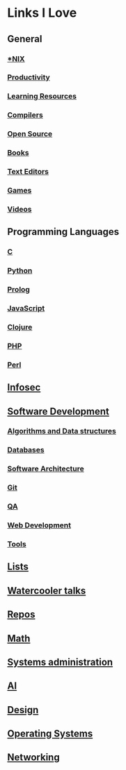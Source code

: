 # Links I Love


## General

### [\*NIX](include/NIX.md)
### [Productivity](include/PRODUCTIVITY.md)
### [Learning Resources](include/LEARNING_RESOURCES.md)
### [Compilers](include/COMPILERS.md)
### [Open Source](include/OPEN_SOURCE.md)
### [Books](include/BOOKS.md)
### [Text Editors](include/TEXT_EDITORS.md)
### [Games](include/GAMES.md)
### [Videos](include/VIDEOS.md)

## Programming Languages

### [C](include/C.md)
### [Python](include/PYTHON.md)
### [Prolog](include/PROLOG.md)
### [JavaScript](include/JAVASCRIPT.md)
### [Clojure](include/CLOJURE.md)
### [PHP](include/PHP.md)
### [Perl](include/PERL.md)

## [Infosec](include/INFOSEC.md)

## [Software Development](include/SOFTWARE_DEVELOPMENT.md)

### [Algorithms and Data structures](include/ALGORITHMS_AND_DATA_STRUCTURES.md)
### [Databases](include/DATABASES.md)
### [Software Architecture](include/SOFTWARE_ARCHITECTURE.md)
### [Git](include/GIT.md)
### [QA](include/QA.md)
### [Web Development](include/WEB_DEVELOPMENT.md)
### [Tools](include/TOOLS.md)

## [Lists](include/LISTS.md)
## [Watercooler talks](include/WATERCOOLER_TALK.md)
## [Repos](include/REPOS.md)
## [Math](include/MATH.md)
## [Systems administration](include/SYSADMIN.md)
## [AI](include/AI.md)
## [Design](include/DESIGN.md)
## [Operating Systems](include/OS.md)
## [Networking](include/NETWORKING.md)

